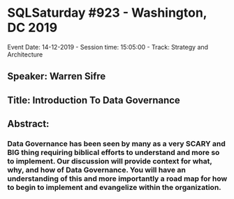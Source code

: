 # SQLSaturday #923 - Washington, DC 2019
Event Date: 14-12-2019 - Session time: 15:05:00 - Track: Strategy and Architecture
## Speaker: Warren Sifre
## Title: Introduction To Data Governance
## Abstract:
### Data Governance has been seen by many as a very SCARY and BIG thing requiring biblical efforts to understand and more so to implement.  Our discussion will provide context for what, why, and how of Data Governance.  You will have an understanding of this and more importantly a road map for how to begin to implement and evangelize within the organization.
